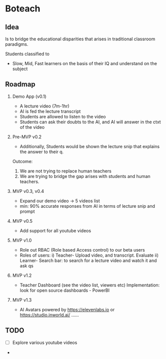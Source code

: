 # Boteach

## Idea

Is to bridge the educational disparities that arises in traditional classroom paradigms.

Students classified to

- Slow, Mid, Fast learners on the basis of their IQ and understand on the subject

## Roadmap

1. Demo App (v0.1)
    - A lecture video (7m-1hr)
    - AI is fed the lecture transcript
    - Students are allowed to listen to the video
    - Students can ask their doubts to the AI, and AI will answer in the ctxt of the video

2. Pre-MVP v0.2
    - Additionally, Students would be shown the lecture snip that explains the answer to their q.

   Outcome:
    1. We are not trying to replace human teachers
    2. We are trying to bridge the gap arises with students and human teachers.

3. MVP v0.3, v0.4
    - Expand our demo video -> 5 videos list
    - min: 90% accurate responses from AI in terms of lecture snip and prompt

4. MVP v0.5
    - Add support for all youtube videos

6. MVP v1.0
    - Role out RBAC (Role based Access control) to our beta users
    - Roles of users:
      i) Teacher- Upload video, and transcript. Evaluate
      ii) Learner- Search bar: to search for a lecture video and watch it and ask qs
7. MVP v1.2
    - Teacher Dashboard (see the video list, viewers etc)  Implementation: look for open source dashboards - PowerBI

8. MVP v1.3
    - AI Avatars powered by https://elevenlabs.io or https://studio.inworld.ai/
      ......

## TODO

- [ ]  Explore various youtube videos
- 